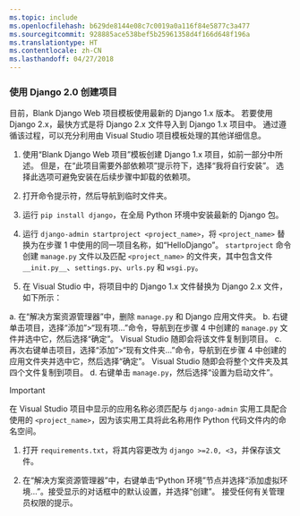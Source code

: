 ```yaml
---
ms.topic: include
ms.openlocfilehash: b629de8144e08c7c0019a0a116f84e5877c3a477
ms.sourcegitcommit: 928885ace538bef5b25961358d4f166d648f196a
ms.translationtype: HT
ms.contentlocale: zh-CN
ms.lasthandoff: 04/27/2018
---
```

### <a name="create-a-project-using-django-20"></a>使用 Django 2.0 创建项目

目前，Blank Django Web 项目模板使用最新的 Django 1.x 版本。 若要使用 Django 2.x，最快方式是将 Django 2.x 文件导入到 Django 1.x 项目中。 通过遵循该过程，可以充分利用由 Visual Studio 项目模板处理的其他详细信息。

1. 使用“Blank Django Web 项目”模板创建 Django 1.x 项目，如前一部分中所述。 但是，在“此项目需要外部依赖项”提示符下，选择“我将自行安装”。 选择此选项可避免安装在后续步骤中卸载的依赖项。

1. 打开命令提示符，然后导航到临时文件夹。

1. 运行 `pip install django`，在全局 Python 环境中安装最新的 Django 包。

1. 运行 `django-admin startproject <project_name>`，将 `<project_name>` 替换为在步骤 1 中使用的同一项目名称，如“HelloDjango”。 `startproject` 命令创建 `manage.py` 文件以及匹配 `<project_name>` 的文件夹，其中包含文件 `__init.py__`、`settings.py`、`urls.py` 和 `wsgi.py`。

1. 在 Visual Studio 中，将项目中的 Django 1.x 文件替换为 Django 2.x 文件，如下所示：

  a. 在“解决方案资源管理器”中，删除 `manage.py` 和 Django 应用文件夹。
  b. 右键单击项目，选择“添加”>“现有项...”命令，导航到在步骤 4 中创建的 `manage.py` 文件并选中它，然后选择“确定”。 Visual Studio 随即会将该文件复制到项目。
  c. 再次右键单击项目，选择“添加”>“现有文件夹...”命令，导航到在步骤 4 中创建的应用文件夹并选中它，然后选择“确定”。 Visual Studio 随即会将整个文件夹及其四个文件复制到项目。
  d. 右键单击 `manage.py`，然后选择“设置为启动文件”。

  > [!Important]
  > 在 Visual Studio 项目中显示的应用名称必须匹配与 `django-admin` 实用工具配合使用的 `<project_name>`，因为该实用工具将此名称用作 Python 代码文件内的命名空间。

1. 打开 `requirements.txt`，将其内容更改为 `django >=2.0, <3`，并保存该文件。

1. 在“解决方案资源管理器”中，右键单击“Python 环境”节点并选择“添加虚拟环境...”。接受显示的对话框中的默认设置，并选择“创建”。 接受任何有关管理员权限的提示。
